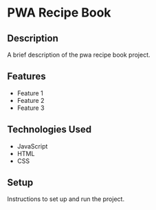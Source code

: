 # PWA Recipe Book

## Description

A brief description of the pwa recipe book project.

## Features

- Feature 1
- Feature 2
- Feature 3

## Technologies Used

- JavaScript
- HTML
- CSS

## Setup

Instructions to set up and run the project.
